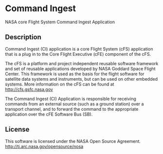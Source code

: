 # Command Ingest

NASA core Flight System Command Ingest Application

## Description

Command Ingest (CI) application is a core Flight System (cFS) application that is a plug in to the Core Flight Executive (cFE) component of the cFS.

The cFS is a platform and project independent reusable software framework and set of reusable applications developed by NASA Goddard Space Flight Center. This framework is used as the basis for the flight software for satellite data systems and instruments, but can be used on other embedded systems. More information on the cFS can be found at http://cfs.gsfc.nasa.gov

The Command Ingest (CI) Application is responsible for receiving commands from an external source (such as a ground station) over a transport channel, and to forward the command to the appropriate application over the cFE Software Bus (SB).

## License

This software is licensed under the NASA Open Source Agreement. 
http://ti.arc.nasa.gov/opensource/nosa
